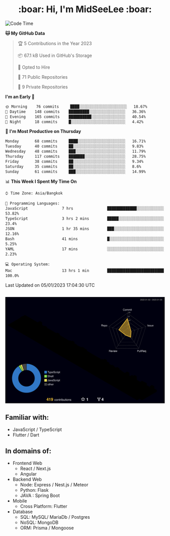 <h1 align="center"> :boar: Hi, I'm MidSeeLee :boar:</h1>
 
<!--START_SECTION:waka-->
![Code Time](http://img.shields.io/badge/Code%20Time-92%20hrs%2028%20mins-blue)

**🐱 My GitHub Data** 

> 🏆 5 Contributions in the Year 2023
 > 
> 📦 67.1 kB Used in GitHub's Storage 
 > 
> 💼 Opted to Hire
 > 
> 📜 71 Public Repositories 
 > 
> 🔑 9 Private Repositories  
 > 
**I'm an Early 🐤** 

```text
🌞 Morning    76 commits     ████░░░░░░░░░░░░░░░░░░░░░   18.67% 
🌆 Daytime    148 commits    █████████░░░░░░░░░░░░░░░░   36.36% 
🌃 Evening    165 commits    ██████████░░░░░░░░░░░░░░░   40.54% 
🌙 Night      18 commits     █░░░░░░░░░░░░░░░░░░░░░░░░   4.42%

```
📅 **I'm Most Productive on Thursday** 

```text
Monday       68 commits     ████░░░░░░░░░░░░░░░░░░░░░   16.71% 
Tuesday      40 commits     ██░░░░░░░░░░░░░░░░░░░░░░░   9.83% 
Wednesday    48 commits     ███░░░░░░░░░░░░░░░░░░░░░░   11.79% 
Thursday     117 commits    ███████░░░░░░░░░░░░░░░░░░   28.75% 
Friday       38 commits     ██░░░░░░░░░░░░░░░░░░░░░░░   9.34% 
Saturday     35 commits     ██░░░░░░░░░░░░░░░░░░░░░░░   8.6% 
Sunday       61 commits     ███░░░░░░░░░░░░░░░░░░░░░░   14.99%

```


📊 **This Week I Spent My Time On** 

```text
⌚︎ Time Zone: Asia/Bangkok

💬 Programming Languages: 
JavaScript               7 hrs               █████████████░░░░░░░░░░░░   53.82% 
TypeScript               3 hrs 2 mins        █████░░░░░░░░░░░░░░░░░░░░   23.4% 
JSON                     1 hr 35 mins        ███░░░░░░░░░░░░░░░░░░░░░░   12.16% 
Bash                     41 mins             █░░░░░░░░░░░░░░░░░░░░░░░░   5.25% 
YAML                     17 mins             ░░░░░░░░░░░░░░░░░░░░░░░░░   2.23%

💻 Operating System: 
Mac                      13 hrs 1 min        █████████████████████████   100.0%

```


 Last Updated on 05/01/2023 17:04:30 UTC
<!--END_SECTION:waka-->

##

![](./profile-3d-contrib/profile-night-rainbow.svg)

## Familiar with:
- JavaScript / TypeScript
- Flutter / Dart

## In domains of:
- Frontend Web
  - React / Next.js
  - Angular
- Backend Web
  - Node: Express / Nest.js / Meteor
  - Python: Flask
  - JAVA : Spring Boot
- Mobile
  - Cross Platform: Flutter
- Database
  - SQL: MySQL/ MariaDb / Postgres
  - NoSQL: MongoDB
  - ORM: Prisma / Mongoose
